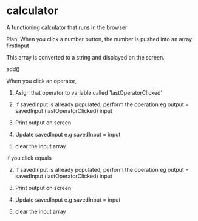 # calculator
A functioning calculator that runs in the browser

Plan: 
When you click a number button, the number is pushed into an array firstInput

This array is converted to a string and displayed on the screen. 

add()

When you click an operator, 

1. Asign that operator to variable called 'lastOperatorClicked'

2. If savedInput is already populated, perform the operation eg output = savedInput (lastOperatorClicked) input 

3. Print output on screen

4. Update savedInput e.g  savedInput = input

5. clear the input array



if you click equals

 2. If savedInput is already populated, perform the operation eg output = savedInput (lastOperatorClicked) input 

3. Print output on screen

4. Update savedInput e.g  savedInput = input

5. clear the input array

